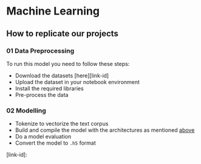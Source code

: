 # Machine Learning

## How to replicate our projects

### 01 Data Preprocessing

To run this model you need to follow these steps:

- Download the datasets [here][link-id]
- Upload the dataset in your notebook environment
- Install the required libraries
- Pre-process the data

### 02 Modelling

- Tokenize to vectorize the text corpus
- Build and compile the model with the architectures as mentioned [above](#model-architecture)
- Do a model evaluation
- Convert the model to `.h5` format


[link-id]: 
